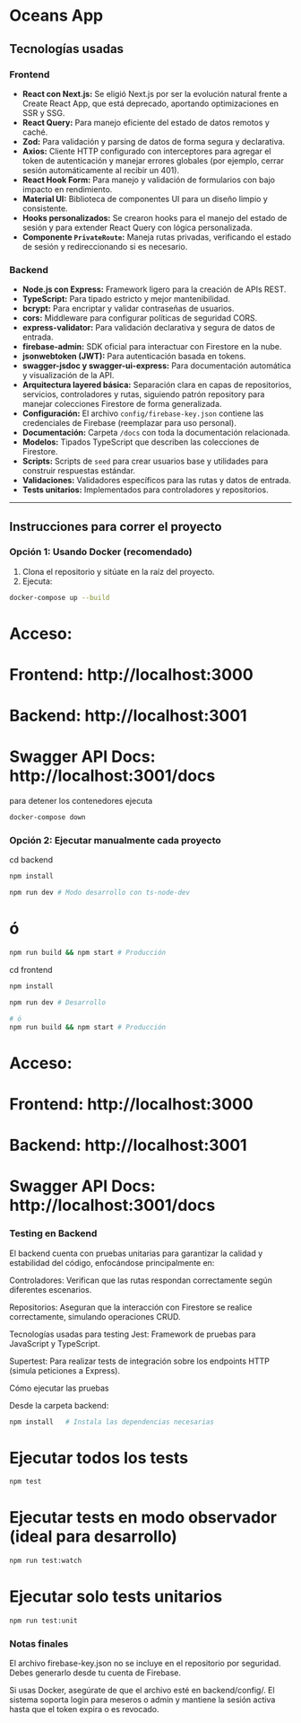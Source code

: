 # Oceans App

## Tecnologías usadas

### Frontend

- **React con Next.js:** Se eligió Next.js por ser la evolución natural frente a Create React App, que está deprecado, aportando optimizaciones en SSR y SSG.  
- **React Query:** Para manejo eficiente del estado de datos remotos y caché.  
- **Zod:** Para validación y parsing de datos de forma segura y declarativa.  
- **Axios:** Cliente HTTP configurado con interceptores para agregar el token de autenticación y manejar errores globales (por ejemplo, cerrar sesión automáticamente al recibir un 401).  
- **React Hook Form:** Para manejo y validación de formularios con bajo impacto en rendimiento.  
- **Material UI:** Biblioteca de componentes UI para un diseño limpio y consistente.  
- **Hooks personalizados:** Se crearon hooks para el manejo del estado de sesión y para extender React Query con lógica personalizada.  
- **Componente `PrivateRoute`:** Maneja rutas privadas, verificando el estado de sesión y redireccionando si es necesario.

### Backend

- **Node.js con Express:** Framework ligero para la creación de APIs REST.  
- **TypeScript:** Para tipado estricto y mejor mantenibilidad.  
- **bcrypt:** Para encriptar y validar contraseñas de usuarios.  
- **cors:** Middleware para configurar políticas de seguridad CORS.  
- **express-validator:** Para validación declarativa y segura de datos de entrada.  
- **firebase-admin:** SDK oficial para interactuar con Firestore en la nube.  
- **jsonwebtoken (JWT):** Para autenticación basada en tokens.  
- **swagger-jsdoc y swagger-ui-express:** Para documentación automática y visualización de la API.  
- **Arquitectura layered básica:** Separación clara en capas de repositorios, servicios, controladores y rutas, siguiendo patrón repository para manejar colecciones Firestore de forma generalizada.  
- **Configuración:** El archivo `config/firebase-key.json` contiene las credenciales de Firebase (reemplazar para uso personal).  
- **Documentación:** Carpeta `/docs` con toda la documentación relacionada.  
- **Modelos:** Tipados TypeScript que describen las colecciones de Firestore.  
- **Scripts:** Scripts de `seed` para crear usuarios base y utilidades para construir respuestas estándar.  
- **Validaciones:** Validadores específicos para las rutas y datos de entrada.  
- **Tests unitarios:** Implementados para controladores y repositorios.

---

## Instrucciones para correr el proyecto

### Opción 1: Usando Docker (recomendado)

1. Clona el repositorio y sitúate en la raíz del proyecto.  
2. Ejecuta:

```bash
docker-compose up --build
```

# Acceso:
# Frontend: http://localhost:3000
# Backend: http://localhost:3001
# Swagger API Docs: http://localhost:3001/docs

para detener los contenedores ejecuta
```bash
docker-compose down
```

### Opción 2: Ejecutar manualmente cada proyecto

cd backend
```bash
npm install
```

```bash
npm run dev # Modo desarrollo con ts-node-dev
```

# ó

```bash
npm run build && npm start # Producción
```

cd frontend

```bash
npm install
```

```bash
npm run dev # Desarrollo
```

```bash
# ó
npm run build && npm start # Producción
```

# Acceso:
# Frontend: http://localhost:3000
# Backend: http://localhost:3001
# Swagger API Docs: http://localhost:3001/docs


### Testing en Backend
El backend cuenta con pruebas unitarias para garantizar la calidad y estabilidad del código, enfocándose principalmente en:

Controladores: Verifican que las rutas respondan correctamente según diferentes escenarios.

Repositorios: Aseguran que la interacción con Firestore se realice correctamente, simulando operaciones CRUD.

Tecnologías usadas para testing
Jest: Framework de pruebas para JavaScript y TypeScript.

Supertest: Para realizar tests de integración sobre los endpoints HTTP (simula peticiones a Express).

Cómo ejecutar las pruebas

Desde la carpeta backend:
```bash
npm install   # Instala las dependencias necesarias
```

# Ejecutar todos los tests
```bash
npm test
```

# Ejecutar tests en modo observador (ideal para desarrollo)
```bash
npm run test:watch
```

# Ejecutar solo tests unitarios
```bash
npm run test:unit
```

### Notas finales

El archivo firebase-key.json no se incluye en el repositorio por seguridad. Debes generarlo desde tu cuenta de Firebase.

Si usas Docker, asegúrate de que el archivo esté en backend/config/.
El sistema soporta login para meseros o admin y mantiene la sesión activa hasta que el token expira o es revocado.